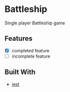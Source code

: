 # Battleship

Single player Battleship game

## Features
-   [x] completed feature
-   [ ] incomplete feature

## Built With
- [jest](https://jestjs.io/)